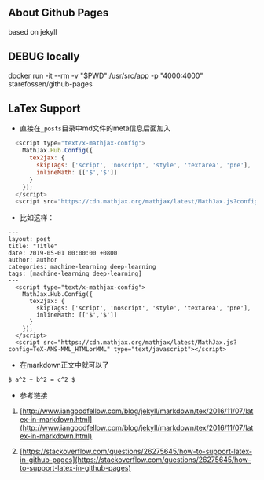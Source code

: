 ## About Github Pages
based on jekyll

## DEBUG locally
docker run -it --rm -v "$PWD":/usr/src/app -p "4000:4000" starefossen/github-pages

## LaTex Support
- 直接在`_posts`目录中md文件的meta信息后面加入
```js
  <script type="text/x-mathjax-config">
    MathJax.Hub.Config({
      tex2jax: {
        skipTags: ['script', 'noscript', 'style', 'textarea', 'pre'],
        inlineMath: [['$','$']]
      }
    });
  </script>
  <script src="https://cdn.mathjax.org/mathjax/latest/MathJax.js?config=TeX-AMS-MML_HTMLorMML" type="text/javascript"></script>
```

- 比如这样：
```
---
layout: post
title: "Title"
date: 2019-05-01 00:00:00 +0800
author: author
categories: machine-learning deep-learning
tags: [machine-learning deep-learning]
---
  <script type="text/x-mathjax-config">
    MathJax.Hub.Config({
      tex2jax: {
        skipTags: ['script', 'noscript', 'style', 'textarea', 'pre'],
        inlineMath: [['$','$']]
      }
    });
  </script>
  <script src="https://cdn.mathjax.org/mathjax/latest/MathJax.js?config=TeX-AMS-MML_HTMLorMML" type="text/javascript"></script>
```

- 在markdown正文中就可以了
```
$ a^2 + b^2 = c^2 $
```

- 参考链接
1. [http://www.iangoodfellow.com/blog/jekyll/markdown/tex/2016/11/07/latex-in-markdown.html](http://www.iangoodfellow.com/blog/jekyll/markdown/tex/2016/11/07/latex-in-markdown.html)

2. [https://stackoverflow.com/questions/26275645/how-to-support-latex-in-github-pages](https://stackoverflow.com/questions/26275645/how-to-support-latex-in-github-pages)